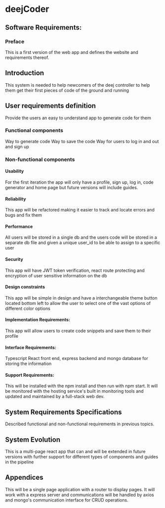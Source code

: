 # deejCoder

## Software Requirements:
### Preface
This is a first version of the web app and defines the website and requirements thereof.

## Introduction
This system is needed to help newcomers of the deej controller to help them get their first pieces of code of the ground and running

## User requirements definition
Provide the users an easy to understand app to generate code for them

### Functional components 
Way to generate code
Way to save the code
Way for users to log in and out and sign up

### Non-functional components

#### Usability
For the first iteration the app will only have a profile, sign up, log in, code generator and home page but future versions will include guides.

#### Reliability
This app will be refactored making it easier to track and locate errors and bugs and fix them

#### Performance
All users will be stored in a single db and the users code will be stored in a separate db file and given a unique user_id to be able to assign to a specific user

#### Security
This app will have JWT token verification, react route protecting and encryption of user sensitive information on the db

#### Design constraints
This app will be simple in design and have a interchangeable theme button located bottom left to allow the user to select one of the vast options of different color options

#### Implementation Requirements:
This app will allow users to create code snippets and save them to their profile

#### Interface Requirements:
Typescript React front end, express backend and mongo database for storing the information 

#### Support Requirements:
This will be installed with the npm install and then run with npm start. It will be monitored with the hosting service's built in monitoring tools and updated and maintained by a full-stack web dev.

## System Requirements Specifications
Described functional and non-functional requirements in previous topics.

## System Evolution
This is a multi-page react app that can and will be extended in future versions with further support for different types of components and guides in the pipeline

## Appendices
This will be a single page application with a router to display pages. It will work with a express server and communications will be handled by axios and mongo's communication interface for CRUD operations.

